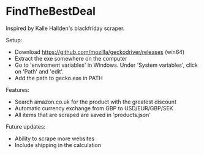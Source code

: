 # FindTheBestDeal

Inspired by Kalle Hallden's blackfriday scraper. 

  Setup:
  * Download https://github.com/mozilla/geckodriver/releases (win64)
  * Extract the exe somewhere on the computer
  * Go to 'enviroment variables' in Windows. Under 'System variables', click on 'Path' and 'edit'.
  * Add the path to gecko.exe in PATH
  
  Features:
  * Search amazon.co.uk for the product with the greatest discount
  * Automatic currency exchange from GBP to USD/EUR/GBP/SEK
  * All items that are scraped are saved in 'products.json'
  
  Future updates:
  * Ability to scrape more websites
  * Include shipping in the calculation
  
